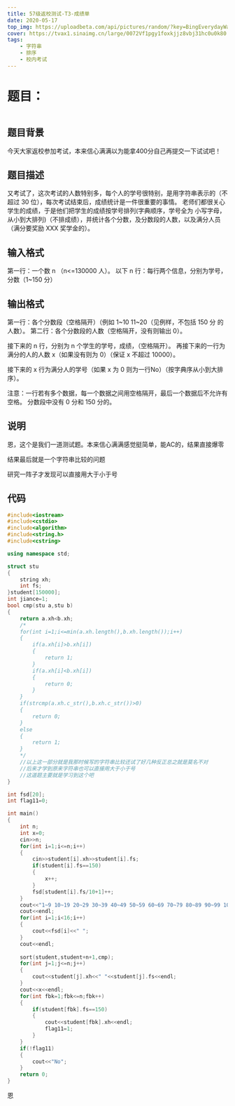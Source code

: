 ```yaml
---
title: 57级返校测试-T3-成绩单
date: 2020-05-17
top_img: https://uploadbeta.com/api/pictures/random/?key=BingEverydayWallpaperPicture
cover: https://tvax1.sinaimg.cn/large/0072Vf1pgy1foxkjjz8vbj31hc0u0k80.jpg
tags: 
    - 字符串
    - 排序
    - 校内考试
---
```

# 题目：

<img src="https://img2020.cnblogs.com/blog/1924270/202005/1924270-20200517171801823-1454752520.png" alt="" />

## 题目背景

今天大家返校参加考试，本来信心满满以为能拿400分自己再提交一下试试吧！

## 题目描述

又考试了，这次考试的人数特别多，每个人的学号很特别，是用字符串表示的（不超过 30 位），每次考试结束后，成绩统计是一件很重要的事情。 老师们都很关心学生的成绩，于是他们把学生的成绩按学号排列(字典顺序，学号全为 小写字母，从小到大排列)（不排成绩），并统计各个分数，及分数段的人数，以及满分人员 （满分要奖励 XXX 奖学金的）。

## 输入格式

第一行：一个数 n （n<=130000 人）。 以下 n 行：每行两个信息，分别为学号，分数（1~150 分）

## 输出格式

第一行：各个分数段（空格隔开）（例如 1~10 11~20（见例样，不包括 150 分 的人数）。 第二行：各个分数段的人数（空格隔开，没有则输出 0）。 

接下来的 n 行，分别为 n 个学生的学号，成绩，（空格隔开）。 再接下来的一行为满分的人的人数 x（如果没有则为 0）（保证 x 不超过 10000）。 

接下来的 x 行为满分人的学号（如果 x 为 0 则为一行No）（按字典序从小到大排序）。

 注意：一行若有多个数据，每一个数据之间用空格隔开，最后一个数据后不允许有空格。 分数段中没有 0 分和 150 分的。

## 说明

恩，这个是我们一道测试题。本来信心满满感觉挺简单，能AC的，结果直接爆零

结果最后就是一个字符串比较的问题

研究一阵子才发现可以直接用大于小于号

## 代码

```cpp
#include<iostream>
#include<cstdio>
#include<algorithm>
#include<string.h>
#include<cstring>

using namespace std;

struct stu
{
    string xh;
    int fs;
}student[150000];
int jiance=1;
bool cmp(stu a,stu b)
{
    return a.xh<b.xh;
    /*
    for(int i=1;i<=min(a.xh.length(),b.xh.length());i++)
    {
        if(a.xh[i]>b.xh[i])
        {
            return 1;
        }
        if(a.xh[i]<b.xh[i])
        {
            return 0;
        }
    }
    if(strcmp(a.xh.c_str(),b.xh.c_str())>0)
    {
        return 0;
    }
    else
    {
        return 1;
    }
    */
    //以上这一部分就是我那时候写的字符串比较还试了好几种反正总之就是莫名不对
    //后来才学到原来字符串也可以直接用大于小于号
    //这道题主要就是学习到这个吧 
}

int fsd[20];
int flag11=0;

int main()
{
    int n;
    int x=0;
    cin>>n;
    for(int i=1;i<=n;i++)
    {
        cin>>student[i].xh>>student[i].fs;
        if(student[i].fs==150)
        {
            x++;
        }
        fsd[student[i].fs/10+1]++;
    }
    cout<<"1~9 10~19 20~29 30~39 40~49 50~59 60~69 70~79 80~89 90~99 100~109 110~119 120~129 130~139 140~149";
    cout<<endl;
    for(int i=1;i<16;i++)
    {
        cout<<fsd[i]<<" ";
    }
    cout<<endl;
    
    sort(student,student+n+1,cmp);
    for(int j=1;j<=n;j++)
    {
        cout<<student[j].xh<<" "<<student[j].fs<<endl;
    }
    cout<<x<<endl;
    for(int fbk=1;fbk<=n;fbk++)
    {
        if(student[fbk].fs==150)
        {
            cout<<student[fbk].xh<<endl;
            flag11=1;
        }
    }
    if(!flag11)
    {
        cout<<"No";
    }
    return 0;
}
```

恩
